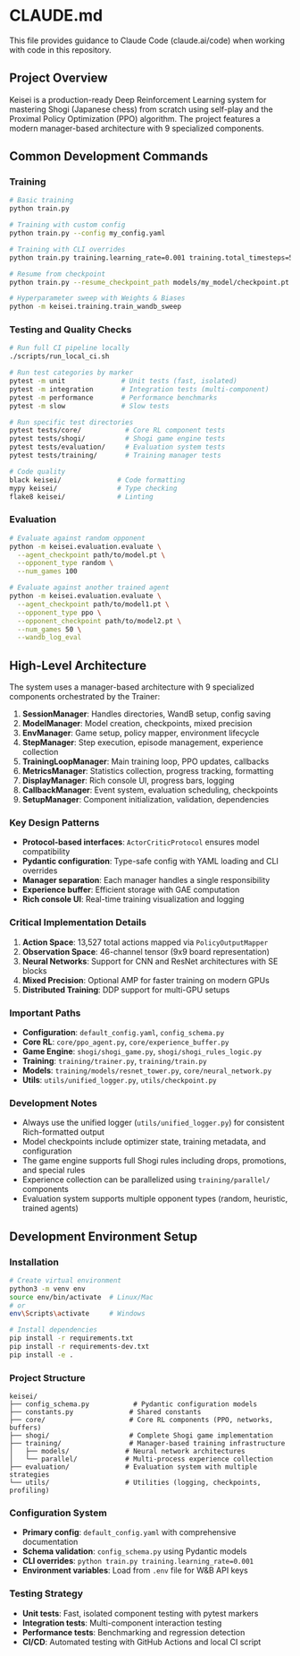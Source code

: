 # CLAUDE.md

This file provides guidance to Claude Code (claude.ai/code) when working with code in this repository.

## Project Overview

Keisei is a production-ready Deep Reinforcement Learning system for mastering Shogi (Japanese chess) from scratch using self-play and the Proximal Policy Optimization (PPO) algorithm. The project features a modern manager-based architecture with 9 specialized components.

## Common Development Commands

### Training
```bash
# Basic training
python train.py

# Training with custom config
python train.py --config my_config.yaml

# Training with CLI overrides
python train.py training.learning_rate=0.001 training.total_timesteps=500000

# Resume from checkpoint
python train.py --resume_checkpoint_path models/my_model/checkpoint.pt

# Hyperparameter sweep with Weights & Biases
python -m keisei.training.train_wandb_sweep
```

### Testing and Quality Checks
```bash
# Run full CI pipeline locally
./scripts/run_local_ci.sh

# Run test categories by marker
pytest -m unit              # Unit tests (fast, isolated)
pytest -m integration       # Integration tests (multi-component)
pytest -m performance       # Performance benchmarks
pytest -m slow              # Slow tests

# Run specific test directories
pytest tests/core/           # Core RL component tests
pytest tests/shogi/          # Shogi game engine tests
pytest tests/evaluation/     # Evaluation system tests
pytest tests/training/       # Training manager tests

# Code quality
black keisei/              # Code formatting
mypy keisei/               # Type checking
flake8 keisei/             # Linting
```

### Evaluation
```bash
# Evaluate against random opponent
python -m keisei.evaluation.evaluate \
  --agent_checkpoint path/to/model.pt \
  --opponent_type random \
  --num_games 100

# Evaluate against another trained agent
python -m keisei.evaluation.evaluate \
  --agent_checkpoint path/to/model1.pt \
  --opponent_type ppo \
  --opponent_checkpoint path/to/model2.pt \
  --num_games 50 \
  --wandb_log_eval
```

## High-Level Architecture

The system uses a manager-based architecture with 9 specialized components orchestrated by the Trainer:

1. **SessionManager**: Handles directories, WandB setup, config saving
2. **ModelManager**: Model creation, checkpoints, mixed precision
3. **EnvManager**: Game setup, policy mapper, environment lifecycle
4. **StepManager**: Step execution, episode management, experience collection
5. **TrainingLoopManager**: Main training loop, PPO updates, callbacks
6. **MetricsManager**: Statistics collection, progress tracking, formatting
7. **DisplayManager**: Rich console UI, progress bars, logging
8. **CallbackManager**: Event system, evaluation scheduling, checkpoints
9. **SetupManager**: Component initialization, validation, dependencies

### Key Design Patterns

- **Protocol-based interfaces**: `ActorCriticProtocol` ensures model compatibility
- **Pydantic configuration**: Type-safe config with YAML loading and CLI overrides
- **Manager separation**: Each manager handles a single responsibility
- **Experience buffer**: Efficient storage with GAE computation
- **Rich console UI**: Real-time training visualization and logging

### Critical Implementation Details

1. **Action Space**: 13,527 total actions mapped via `PolicyOutputMapper`
2. **Observation Space**: 46-channel tensor (9x9 board representation)
3. **Neural Networks**: Support for CNN and ResNet architectures with SE blocks
4. **Mixed Precision**: Optional AMP for faster training on modern GPUs
5. **Distributed Training**: DDP support for multi-GPU setups

### Important Paths

- **Configuration**: `default_config.yaml`, `config_schema.py`
- **Core RL**: `core/ppo_agent.py`, `core/experience_buffer.py`
- **Game Engine**: `shogi/shogi_game.py`, `shogi/shogi_rules_logic.py`
- **Training**: `training/trainer.py`, `training/train.py`
- **Models**: `training/models/resnet_tower.py`, `core/neural_network.py`
- **Utils**: `utils/unified_logger.py`, `utils/checkpoint.py`

### Development Notes

- Always use the unified logger (`utils/unified_logger.py`) for consistent Rich-formatted output
- Model checkpoints include optimizer state, training metadata, and configuration
- The game engine supports full Shogi rules including drops, promotions, and special rules
- Experience collection can be parallelized using `training/parallel/` components
- Evaluation system supports multiple opponent types (random, heuristic, trained agents)

## Development Environment Setup

### Installation
```bash
# Create virtual environment
python3 -m venv env
source env/bin/activate  # Linux/Mac
# or
env\Scripts\activate     # Windows

# Install dependencies
pip install -r requirements.txt
pip install -r requirements-dev.txt
pip install -e .
```

### Project Structure
```
keisei/
├── config_schema.py           # Pydantic configuration models
├── constants.py              # Shared constants
├── core/                     # Core RL components (PPO, networks, buffers)
├── shogi/                    # Complete Shogi game implementation
├── training/                 # Manager-based training infrastructure
│   ├── models/              # Neural network architectures
│   └── parallel/            # Multi-process experience collection
├── evaluation/              # Evaluation system with multiple strategies
└── utils/                   # Utilities (logging, checkpoints, profiling)
```

### Configuration System
- **Primary config**: `default_config.yaml` with comprehensive documentation
- **Schema validation**: `config_schema.py` using Pydantic models
- **CLI overrides**: `python train.py training.learning_rate=0.001`
- **Environment variables**: Load from `.env` file for W&B API keys

### Testing Strategy
- **Unit tests**: Fast, isolated component testing with pytest markers
- **Integration tests**: Multi-component interaction testing  
- **Performance tests**: Benchmarking and regression detection
- **CI/CD**: Automated testing with GitHub Actions and local CI script